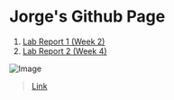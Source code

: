 # Jorge's Github Page <br />

1. [Lab Report 1 (Week 2)](report1/lab-report-1-week-2.html) <br />
1. [Lab Report 2 (Week 4)](report2/lab-report-2-week-4.html) <br />




![Image](https://cdn.pixabay.com/photo/2016/02/18/18/37/puppy-1207816__340.jpg)	 <br />
> [Link](https://cdn.pixabay.com/photo/2016/02/18/18/37/puppy-1207816__340.jpg)	 <br />





